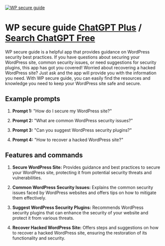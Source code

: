 
[![WP secure guide](https://files.oaiusercontent.com/file-DTYXFpgIAxbTYj5ANKnDymaV?se=2123-10-17T08%3A45%3A31Z&sp=r&sv=2021-08-06&sr=b&rscc=max-age%3D31536000%2C%20immutable&rscd=attachment%3B%20filename%3D5d0144d2-b512-4857-bc34-e962198c1617.png&sig=Dv0AJJmHNvkZO0pnJ6ZEAz/nckcl61wi499NL6JCVA0%3D)](https://chat.openai.com/g/g-CsvahsYRC-wp-secure-guide)

# WP secure guide [ChatGPT Plus](https://chat.openai.com/g/g-CsvahsYRC-wp-secure-guide) / [Search ChatGPT Free](https://gptcall.net/index.html#/?search=WP%20secure%20guide)

WP secure guide is a helpful app that provides guidance on WordPress security best practices. If you have questions about securing your WordPress site, common security issues, or need suggestions for security plugins, this app has got you covered! Worried about recovering a hacked WordPress site? Just ask and the app will provide you with the information you need. With WP secure guide, you can easily find the resources and knowledge you need to keep your WordPress site safe and secure.

## Example prompts

1. **Prompt 1:** "How do I secure my WordPress site?"

2. **Prompt 2:** "What are common WordPress security issues?"

3. **Prompt 3:** "Can you suggest WordPress security plugins?"

4. **Prompt 4:** "How to recover a hacked WordPress site?"

## Features and commands

1. **Secure WordPress Site:** Provides guidance and best practices to secure your WordPress site, protecting it from potential security threats and vulnerabilities.

2. **Common WordPress Security Issues:** Explains the common security issues faced by WordPress websites and offers tips on how to mitigate them effectively.

3. **Suggest WordPress Security Plugins:** Recommends WordPress security plugins that can enhance the security of your website and protect it from various threats.

4. **Recover Hacked WordPress Site:** Offers steps and suggestions on how to recover a hacked WordPress site, ensuring the restoration of its functionality and security.


